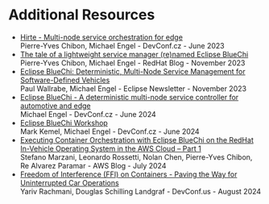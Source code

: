 <!-- markdownlint-disable-file MD013 MD033 -->

# Additional Resources

- [Hirte - Multi-node service orchestration for edge](https://www.youtube.com/watch?v=8RiRiviSVqM) <br>
  Pierre-Yves Chibon, Michael Engel - DevConf.cz - June 2023 <br>
- [The tale of a lightweight service manager (re)named Eclipse BlueChi](https://www.redhat.com/en/blog/hirte-renamed-eclipse-bluechi) <br>
  Pierre-Yves Chibon, Michael Engel - RedHat Blog - November 2023 <br>
- [Eclipse BlueChi: Deterministic, Multi-Node Service Management for Software-Defined Vehicles](https://newsroom.eclipse.org/eclipse-newsletter/2023/november/eclipse-bluechi-deterministic-multi-node-service-management) <br>
  Paul Wallrabe, Michael Engel - Eclipse Newsletter - November 2023 <br>
- [Eclipse BlueChi - A deterministic multi-node service controller for automotive and edge](https://www.youtube.com/watch?v=EMaNJEKEgZ8) <br>
  Michael Engel - DevConf.cz - June 2024 <br>
- [Eclipse BlueChi Workshop](https://github.com/eclipse-bluechi/bluechi-demos/tree/main/workshop-devconf-cz-2024) <br>
  Mark Kemel, Michael Engel - DevConf.cz - June 2024 <br>
- [Executing Container Orchestration with Eclipse BlueChi on the RedHat In-Vehicle Operating System in the AWS Cloud – Part 1](https://aws.amazon.com/blogs/industries/executing-container-orchestration-with-eclipse-bluechi-on-the-redhat-in-vehicle-operating-system-in-the-aws-cloud-part-1/) <br>
  Stefano Marzani, Leonardo Rossetti, Nolan Chen, Pierre-Yves Chibon, Re Alvarez Paramar - AWS Blog - July 2024 <br>
- [Freedom of Interference (FFI) on Containers - Paving the Way for Uninterrupted Car Operations](https://www.youtube.com/watch?v=jTrLqpw7E6Q) <br>
  Yariv Rachmani, Douglas Schilling Landgraf - DevConf.us - August 2024 <br>
